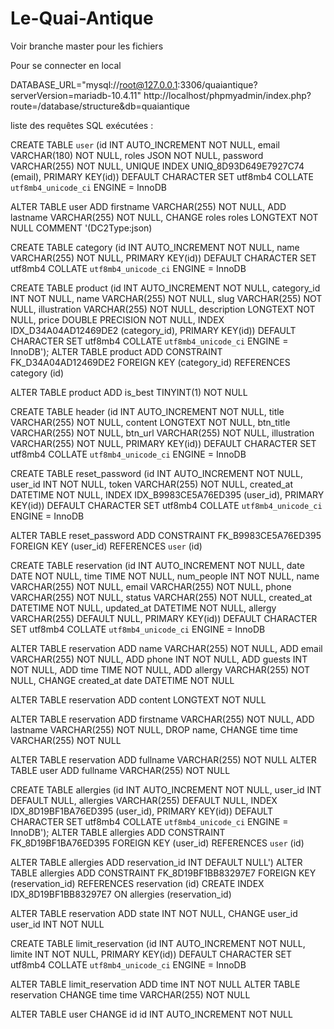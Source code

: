 # Le-Quai-Antique

Voir branche master pour les fichiers

Pour se connecter en local

 DATABASE_URL="mysql://root@127.0.0.1:3306/quaiantique?serverVersion=mariadb-10.4.11"
 http://localhost/phpmyadmin/index.php?route=/database/structure&db=quaiantique
 
 
 
 liste des requêtes SQL exécutées :
 
 CREATE TABLE `user` (id INT AUTO_INCREMENT NOT NULL, email VARCHAR(180) NOT NULL, roles JSON NOT NULL, password VARCHAR(255) NOT NULL, UNIQUE INDEX UNIQ_8D93D649E7927C74 (email), PRIMARY KEY(id)) DEFAULT CHARACTER SET utf8mb4 COLLATE `utf8mb4_unicode_ci` ENGINE = InnoDB
 
 ALTER TABLE user ADD firstname VARCHAR(255) NOT NULL, ADD lastname VARCHAR(255) NOT NULL, CHANGE roles roles LONGTEXT NOT NULL COMMENT \'(DC2Type:json)
 
 CREATE TABLE category (id INT AUTO_INCREMENT NOT NULL, name VARCHAR(255) NOT NULL, PRIMARY KEY(id)) DEFAULT CHARACTER SET utf8mb4 COLLATE `utf8mb4_unicode_ci` ENGINE = InnoDB
 
 CREATE TABLE product (id INT AUTO_INCREMENT NOT NULL, category_id INT NOT NULL, name VARCHAR(255) NOT NULL, slug VARCHAR(255) NOT NULL, illustration VARCHAR(255) NOT NULL, description LONGTEXT NOT NULL, price DOUBLE PRECISION NOT NULL, INDEX IDX_D34A04AD12469DE2 (category_id), PRIMARY KEY(id)) DEFAULT CHARACTER SET utf8mb4 COLLATE `utf8mb4_unicode_ci` ENGINE = InnoDB');
 ALTER TABLE product ADD CONSTRAINT FK_D34A04AD12469DE2 FOREIGN KEY (category_id) REFERENCES category (id)
 
 ALTER TABLE product ADD is_best TINYINT(1) NOT NULL
 
 CREATE TABLE header (id INT AUTO_INCREMENT NOT NULL, title VARCHAR(255) NOT NULL, content LONGTEXT NOT NULL, btn_title VARCHAR(255) NOT NULL, btn_url VARCHAR(255) NOT NULL, illustration VARCHAR(255) NOT NULL, PRIMARY KEY(id)) DEFAULT CHARACTER SET utf8mb4 COLLATE `utf8mb4_unicode_ci` ENGINE = InnoDB
 
 CREATE TABLE reset_password (id INT AUTO_INCREMENT NOT NULL, user_id INT NOT NULL, token VARCHAR(255) NOT NULL, created_at DATETIME NOT NULL, INDEX IDX_B9983CE5A76ED395 (user_id), PRIMARY KEY(id)) DEFAULT CHARACTER SET utf8mb4 COLLATE `utf8mb4_unicode_ci` ENGINE = InnoDB
 
 ALTER TABLE reset_password ADD CONSTRAINT FK_B9983CE5A76ED395 FOREIGN KEY (user_id) REFERENCES `user` (id)
 
 CREATE TABLE reservation (id INT AUTO_INCREMENT NOT NULL, date DATE NOT NULL, time TIME NOT NULL, num_people INT NOT NULL, name VARCHAR(255) NOT NULL, email VARCHAR(255) NOT NULL, phone VARCHAR(255) NOT NULL, status VARCHAR(255) NOT NULL, created_at DATETIME NOT NULL, updated_at DATETIME NOT NULL, allergy VARCHAR(255) DEFAULT NULL, PRIMARY KEY(id)) DEFAULT CHARACTER SET utf8mb4 COLLATE `utf8mb4_unicode_ci` ENGINE = InnoDB
 
 ALTER TABLE reservation ADD name VARCHAR(255) NOT NULL, ADD email VARCHAR(255) NOT NULL, ADD phone INT NOT NULL, ADD guests INT NOT NULL, ADD time TIME NOT NULL, ADD allergy VARCHAR(255) NOT NULL, CHANGE created_at date DATETIME NOT NULL
 
 ALTER TABLE reservation ADD content LONGTEXT NOT NULL
 
 ALTER TABLE reservation ADD firstname VARCHAR(255) NOT NULL, ADD lastname VARCHAR(255) NOT NULL, DROP name, CHANGE time time VARCHAR(255) NOT NULL
 
 ALTER TABLE reservation ADD fullname VARCHAR(255) NOT NULL
 ALTER TABLE user ADD fullname VARCHAR(255) NOT NULL
 
 CREATE TABLE allergies (id INT AUTO_INCREMENT NOT NULL, user_id INT DEFAULT NULL, allergies VARCHAR(255) DEFAULT NULL, INDEX IDX_8D19BF1BA76ED395 (user_id), PRIMARY KEY(id)) DEFAULT CHARACTER SET utf8mb4 COLLATE `utf8mb4_unicode_ci` ENGINE = InnoDB');
ALTER TABLE allergies ADD CONSTRAINT FK_8D19BF1BA76ED395 FOREIGN KEY (user_id) REFERENCES `user` (id)

ALTER TABLE allergies ADD reservation_id INT DEFAULT NULL')
  ALTER TABLE allergies ADD CONSTRAINT FK_8D19BF1BB83297E7 FOREIGN KEY (reservation_id) REFERENCES reservation (id)
  CREATE INDEX IDX_8D19BF1BB83297E7 ON allergies (reservation_id)
  
ALTER TABLE reservation ADD state INT NOT NULL, CHANGE user_id user_id INT NOT NULL  

CREATE TABLE limit_reservation (id INT AUTO_INCREMENT NOT NULL, limite INT NOT NULL, PRIMARY KEY(id)) DEFAULT CHARACTER SET utf8mb4 COLLATE `utf8mb4_unicode_ci` ENGINE = InnoDB

ALTER TABLE limit_reservation ADD time INT NOT NULL
ALTER TABLE reservation CHANGE time time VARCHAR(255) NOT NULL
 
ALTER TABLE user CHANGE id id INT AUTO_INCREMENT NOT NULL
  
 
 
